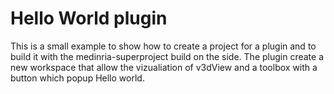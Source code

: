 Hello World plugin
==================

This is a small example to show how to create a project for a plugin and to build it with the medinria-superproject build on the side.
The plugin create a new workspace that allow the vizualiation of v3dView and a toolbox with a button which popup Hello world.
